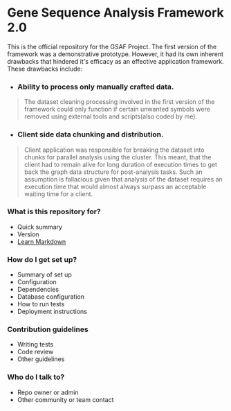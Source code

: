 # Gene Sequence Analysis Framework 2.0

This is the official repository for the GSAF Project. The first version of the framework was a demonstrative prototype. However, it had its own inherent drawbacks that hindered it's efficacy as an effective application framework. These drawbacks include:

* ### Ability to process only manually crafted data.
>The dataset cleaning processing involved in the first version of the framework could only function if certain unwanted symbols were removed using external tools and scripts(also coded by me). 

* ### Client side data chunking and distribution. 
>Client application was responsible for breaking the dataset into chunks for parallel analysis using the cluster. This meant, that the client had to remain alive for long duration of execution times to get back the graph data structure for post-analysis tasks. Such an assumption is fallacious given that analysis of the dataset requires an execution time that would almost always surpass an acceptable waiting time for a client. 


### What is this repository for? ###

* Quick summary
* Version
* [Learn Markdown](https://bitbucket.org/tutorials/markdowndemo)

### How do I get set up? ###

* Summary of set up
* Configuration
* Dependencies
* Database configuration
* How to run tests
* Deployment instructions

### Contribution guidelines ###

* Writing tests
* Code review
* Other guidelines

### Who do I talk to? ###

* Repo owner or admin
* Other community or team contact
